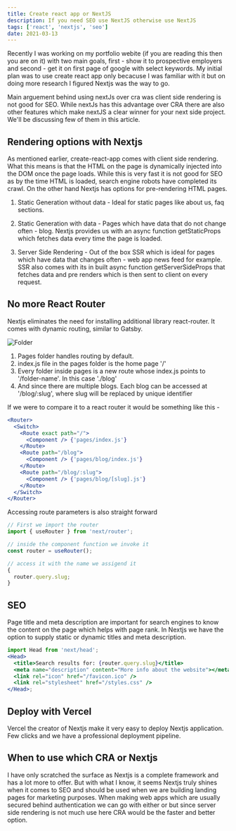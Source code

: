 ```yaml
---
title: Create react app or NextJS
description: If you need SEO use NextJS otherwise use NextJS
tags: ['react', 'nextjs', 'seo']
date: 2021-03-13
---
```


Recently I was working on my portfolio webite (if you are reading this then you are on it) with two main goals, first - show it to prospective employers and second - get it on first page of google with select keywords. My initial plan was to use create react app only becacuse I was familiar with it but on doing more research I figured Nextjs was the way to go.

Main arguement behind using nextJs over cra was client side rendering is not good for SEO. While nextJs has this advantage over CRA there are also other features which make nextJS a clear winner for your next side project. We'll be discussing few of them in this article.

## Rendering options with Nextjs

As mentioned earlier, create-react-app comes with client side rendering. What this means is that the HTML on the page is dynamically injected into the DOM once the page loads. While this is very fast it is not good for SEO as by the time HTML is loaded, search engine robots have completed its crawl. On the other hand Nextjs has options for pre-rendering HTML pages.

1. Static Generation without data - Ideal for static pages like about us, faq sections.

2. Static Generation with data - Pages which have data that do not change often - blog. Nextjs provides us with an async function getStaticProps which fetches data every time the page is loaded.

3. Server Side Rendering - Out of the box SSR which is ideal for pages which have data that changes often - web app news feed for example. SSR also comes with its in built async function getServerSideProps that fetches data and pre renders which is then sent to client on every request.

## No more React Router

Nextjs eliminates the need for installing additional library react-router. It comes with dynamic routing, similar to Gatsby.

![Folder](/folder.png)

1. Pages folder handles routing by default.
2. index.js file in the pages folder is the home page '/'
3. Every folder inside pages is a new route whose index.js points to '/folder-name'. In this case './blog'
4. And since there are multiple blogs. Each blog can be accessed at '/blog/:slug', where slug will be replaced by unique identifier

If we were to compare it to a react router it would be something like this -

```jsx
<Router>
  <Switch>
    <Route exact path="/">
      <Component /> {'pages/index.js'}
    </Route>
    <Route path="/blog">
      <Component /> {'pages/blog/index.js'}
    </Route>
    <Route path="/blog/:slug">
      <Component /> {'pages/blog/[slug].js'}
    </Route>
  </Switch>
</Router>
```

Accessing route parameters is also straight forward

```jsx
// First we import the router
import { useRouter } from 'next/router';

// inside the component function we invoke it
const router = useRouter();

// access it with the name we assigend it
{
  router.query.slug;
}
```

## SEO

Page title and meta description are important for search engines to know the content on the page which helps with page rank. In Nextjs we have the option to supply static or dynamic titles and meta description.

```jsx
import Head from 'next/head';
<Head>
  <title>Search results for: {router.query.slug}</title>
  <meta name="description" content="More info about the website"></meta>
  <link rel="icon" href="/favicon.ico" />
  <link rel="stylesheet" href="/styles.css" />
</Head>;
```

## Deploy with Vercel

Vercel the creator of Nextjs make it very easy to deploy Nextjs application. Few clicks and we have a professional deployment pipeline.

## When to use which CRA or Nextjs

I have only scratched the surface as Nextjs is a complete framework and has a lot more to offer. But with what I know, it seems Nextjs truly shines when it comes to SEO and should be used when we are building landing pages for marketing purposes. When making web apps which are usually secured behind authentication we can go with either or but since server side rendering is not much use here CRA would be the faster and better option.
